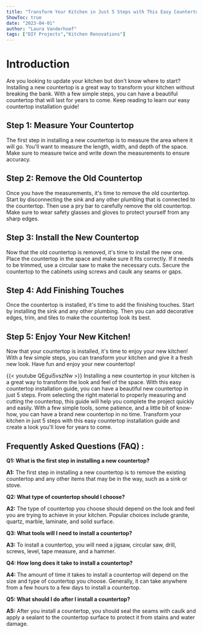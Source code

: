 ```yaml
---
title: "Transform Your Kitchen in Just 5 Steps with This Easy Countertop Installation Guide!"
ShowToc: true 
date: "2023-04-01"
author: "Laura Vanderhoef" 
tags: ["DIY Projects","Kitchen Renovations"]
---
```

# Introduction
Are you looking to update your kitchen but don't know where to start? Installing a new countertop is a great way to transform your kitchen without breaking the bank. With a few simple steps, you can have a beautiful countertop that will last for years to come. Keep reading to learn our easy countertop installation guide!

## Step 1: Measure Your Countertop
The first step in installing a new countertop is to measure the area where it will go. You'll want to measure the length, width, and depth of the space. Make sure to measure twice and write down the measurements to ensure accuracy.

## Step 2: Remove the Old Countertop
Once you have the measurements, it's time to remove the old countertop. Start by disconnecting the sink and any other plumbing that is connected to the countertop. Then use a pry bar to carefully remove the old countertop. Make sure to wear safety glasses and gloves to protect yourself from any sharp edges.

## Step 3: Install the New Countertop
Now that the old countertop is removed, it's time to install the new one. Place the countertop in the space and make sure it fits correctly. If it needs to be trimmed, use a circular saw to make the necessary cuts. Secure the countertop to the cabinets using screws and caulk any seams or gaps.

## Step 4: Add Finishing Touches
Once the countertop is installed, it's time to add the finishing touches. Start by installing the sink and any other plumbing. Then you can add decorative edges, trim, and tiles to make the countertop look its best.

## Step 5: Enjoy Your New Kitchen!
Now that your countertop is installed, it's time to enjoy your new kitchen! With a few simple steps, you can transform your kitchen and give it a fresh new look. Have fun and enjoy your new countertop!

{{< youtube QEgui5vszNw >}} 
Installing a new countertop in your kitchen is a great way to transform the look and feel of the space. With this easy countertop installation guide, you can have a beautiful new countertop in just 5 steps. From selecting the right material to properly measuring and cutting the countertop, this guide will help you complete the project quickly and easily. With a few simple tools, some patience, and a little bit of know-how, you can have a brand new countertop in no time. Transform your kitchen in just 5 steps with this easy countertop installation guide and create a look you'll love for years to come.

## Frequently Asked Questions (FAQ) :
**Q1: What is the first step in installing a new countertop?**

**A1:** The first step in installing a new countertop is to remove the existing countertop and any other items that may be in the way, such as a sink or stove.

**Q2: What type of countertop should I choose?**

**A2:** The type of countertop you choose should depend on the look and feel you are trying to achieve in your kitchen. Popular choices include granite, quartz, marble, laminate, and solid surface.

**Q3: What tools will I need to install a countertop?**

**A3:** To install a countertop, you will need a jigsaw, circular saw, drill, screws, level, tape measure, and a hammer.

**Q4: How long does it take to install a countertop?**

**A4:** The amount of time it takes to install a countertop will depend on the size and type of countertop you choose. Generally, it can take anywhere from a few hours to a few days to install a countertop.

**Q5: What should I do after I install a countertop?**

**A5:** After you install a countertop, you should seal the seams with caulk and apply a sealant to the countertop surface to protect it from stains and water damage.





